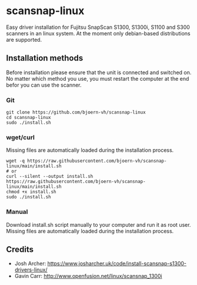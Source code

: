 # scansnap-linux
Easy driver installation for Fujitsu SnapScan S1300, S1300i, S1100 and S300 scanners in an linux system. At the moment only debian-based distributions are supported.


## Installation methods

Before installation please ensure that the unit is connected and switched on. No matter which method you use, you must restart the computer at the end befor you can use the scanner.

### Git
```
git clone https://github.com/bjoern-vh/scansnap-linux
cd scansnap-linux
sudo ./install.sh
```

### wget/curl

Missing files are automatically loaded during the installation process.

```
wget -q https://raw.githubusercontent.com/bjoern-vh/scansnap-linux/main/install.sh
# or
curl --silent --output install.sh https://raw.githubusercontent.com/bjoern-vh/scansnap-linux/main/install.sh
chmod +x install.sh
sudo ./install.sh
```

### Manual

Download install.sh script manually to your computer and run it as root user. Missing files are automatically loaded during the installation process.


## Credits
- Josh Archer: https://www.josharcher.uk/code/install-scansnap-s1300-drivers-linux/ 
- Gavin Carr: http://www.openfusion.net/linux/scansnap_1300i
